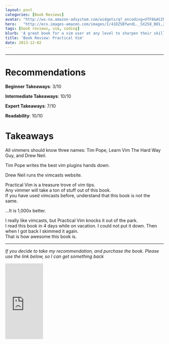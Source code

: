 ```yaml
---
layout: post
categories: [Book Reviews]
avatar: "http://ws-na.amazon-adsystem.com/widgets/q?_encoding=UTF8&ASIN=1934356980&Format=_SL110_&ID=AsinImage&MarketPlace=US&ServiceVersion=20070822&WS=1&tag=richsonicom-20"
hero:   "http://ecx.images-amazon.com/images/I/41DZSBfwndL._SX258_BO1,204,203,200_.jpg"
tags: [book reviews, vim, coding]
blurb: 'A great book for a vim user at any level to sharpen their skills'
title: 'Book Review: Practical Vim'
date: 2013-12-02
---
```


<hr>

# Recommendations
**Beginner Takeaways**: 3/10

**Intermediate Takeaways**: 10/10

**Expert Takeaways**: 7/10

**Readability**: 10/10

# Takeaways

All vimmers should know three names: Tim Pope, Learn Vim The Hard Way Guy, and Drew Neil.  

Tim Pope writes the best vim plugins hands down.  

Drew Neil runs the vimcasts website.  

Practical Vim is a treasure trove of vim tips.  
Any vimmer will take a ton of stuff out of this book.  
If you have used vimcasts before, understand that this book is not the same.  


...It is 1,000x better.  


I really like vimcasts, but Practical Vim knocks it out of the park.  
I read this book in 4 days while on vacation.  I could not put it down.  Then when I got back I skimmed it again.  
That is how awesome this book is.  

<hr>

*If you decide to take my recommendation, and purchase the book. Please use the link below, so I can get something back*  

<iframe src="http://rcm-na.amazon-adsystem.com/e/cm?lt1=_blank&bc1=FFFFFF&IS2=1&npa=1&bg1=FFFFFF&fc1=000000&lc1=0000FF&t=richsonicom-20&o=1&p=8&l=as4&m=amazon&f=ifr&ref=ss_til&asins=1934356980" style="width:120px;height:240px;" scrolling="no" marginwidth="0" marginheight="0" frameborder="0"></iframe>

